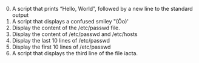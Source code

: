 0. A script that prints “Hello, World”, followed by a new line to the standard output
1. A script that displays a confused smiley "(Ôo)'
2. Display the content of the /etc/passwd file.
3. Display the content of /etc/passwd and /etc/hosts
4. Display the last 10 lines of /etc/passwd
5. Display the first 10 lines of /etc/passwd
6. A script that displays the third line of the file iacta.
